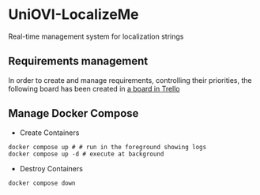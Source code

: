 # UniOVI-LocalizeMe

Real-time management system for localization strings

## Requirements management

In order to create and manage requirements, controlling their priorities, the following board has been created in [a board in Trello](https://trello.com/b/uwWcoeO3/localizeme)

## Manage Docker Compose

- Create Containers

```shell
docker compose up # # run in the foreground showing logs
docker compose up -d # execute at background
```

- Destroy Containers

```shell
docker compose down
```
